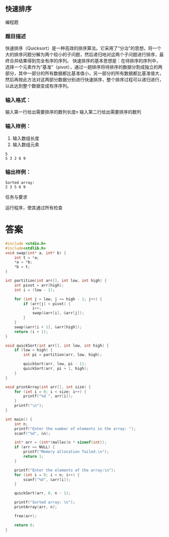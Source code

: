 ## 快速排序

编程题

### 题目描述

快速排序（Quicksort）是一种高效的排序算法。它采用了“分治”的思想，将一个大的排序问题分解为两个较小的子问题，然后递归地对这两个子问题进行排序，最终合并结果得到完全有序的序列。
快速排序的基本思想是：在待排序的序列中，选择一个元素作为“基准”（pivot），通过一趟排序将待排序的数据分割成独立的两部分，其中一部分的所有数据都比基准值小，另一部分的所有数据都比基准值大，然后再按此方法对这两部分数据分别进行快速排序，整个排序过程可以递归进行，以此达到整个数据变成有序序列。

### 输入格式：

输入第一行给出需要排序的数列长度n
输入第二行给出需要排序的数列

### 输入样例：

1. 输入数组长度
2. 输入数组元素

```
5
5 3 2 6 9
```

### 输出样例：

```
Sorted array:
2 3 5 6 9
```

任务与要求

运行程序，使其通过所有检查

# 答案
```c
#include <stdio.h>
#include<stdlib.h>
void swap(int* a, int* b) {
    int t = *a;
    *a = *b;
    *b = t;
}

int partition(int arr[], int low, int high) {
    int pivot = arr[high];
    int i = (low - 1);

    for (int j = low; j <= high - 1; j++) {
        if (arr[j] < pivot) {
            i++;
            swap(&arr[i], &arr[j]);
        }
    }
    swap(&arr[i + 1], &arr[high]);
    return (i + 1);
}

void quickSort(int arr[], int low, int high) {
    if (low < high) {
        int pi = partition(arr, low, high);

        quickSort(arr, low, pi - 1);
        quickSort(arr, pi + 1, high);
    }
}

void printArray(int arr[], int size) {
    for (int i = 0; i < size; i++) {
        printf("%d ", arr[i]);
    }
    printf("\n");
}

int main() {
    int n;
    printf("Enter the number of elements in the array: ");
    scanf("%d", &n);

    int* arr = (int*)malloc(n * sizeof(int));
    if (arr == NULL) {
        printf("Memory allocation failed.\n");
        return 1;
    }

    printf("Enter the elements of the array:\n");
    for (int i = 0; i < n; i++) {
        scanf("%d", &arr[i]);
    }

    quickSort(arr, 0, n - 1);

    printf("Sorted array: \n");
    printArray(arr, n);

    free(arr); 

    return 0;
}
```